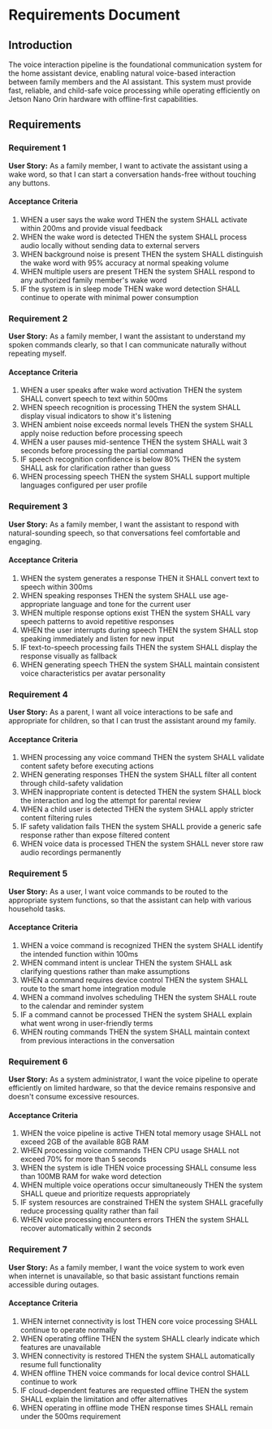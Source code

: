 # Requirements Document

## Introduction

The voice interaction pipeline is the foundational communication system for the home assistant device, enabling natural voice-based interaction between family members and the AI assistant. This system must provide fast, reliable, and child-safe voice processing while operating efficiently on Jetson Nano Orin hardware with offline-first capabilities.

## Requirements

### Requirement 1

**User Story:** As a family member, I want to activate the assistant using a wake word, so that I can start a conversation hands-free without touching any buttons.

#### Acceptance Criteria

1. WHEN a user says the wake word THEN the system SHALL activate within 200ms and provide visual feedback
2. WHEN the wake word is detected THEN the system SHALL process audio locally without sending data to external servers
3. WHEN background noise is present THEN the system SHALL distinguish the wake word with 95% accuracy at normal speaking volume
4. WHEN multiple users are present THEN the system SHALL respond to any authorized family member's wake word
5. IF the system is in sleep mode THEN wake word detection SHALL continue to operate with minimal power consumption

### Requirement 2

**User Story:** As a family member, I want the assistant to understand my spoken commands clearly, so that I can communicate naturally without repeating myself.

#### Acceptance Criteria

1. WHEN a user speaks after wake word activation THEN the system SHALL convert speech to text within 500ms
2. WHEN speech recognition is processing THEN the system SHALL display visual indicators to show it's listening
3. WHEN ambient noise exceeds normal levels THEN the system SHALL apply noise reduction before processing speech
4. WHEN a user pauses mid-sentence THEN the system SHALL wait 3 seconds before processing the partial command
5. IF speech recognition confidence is below 80% THEN the system SHALL ask for clarification rather than guess
6. WHEN processing speech THEN the system SHALL support multiple languages configured per user profile

### Requirement 3

**User Story:** As a family member, I want the assistant to respond with natural-sounding speech, so that conversations feel comfortable and engaging.

#### Acceptance Criteria

1. WHEN the system generates a response THEN it SHALL convert text to speech within 300ms
2. WHEN speaking responses THEN the system SHALL use age-appropriate language and tone for the current user
3. WHEN multiple response options exist THEN the system SHALL vary speech patterns to avoid repetitive responses
4. WHEN the user interrupts during speech THEN the system SHALL stop speaking immediately and listen for new input
5. IF text-to-speech processing fails THEN the system SHALL display the response visually as fallback
6. WHEN generating speech THEN the system SHALL maintain consistent voice characteristics per avatar personality

### Requirement 4

**User Story:** As a parent, I want all voice interactions to be safe and appropriate for children, so that I can trust the assistant around my family.

#### Acceptance Criteria

1. WHEN processing any voice command THEN the system SHALL validate content safety before executing actions
2. WHEN generating responses THEN the system SHALL filter all content through child-safety validation
3. WHEN inappropriate content is detected THEN the system SHALL block the interaction and log the attempt for parental review
4. WHEN a child user is detected THEN the system SHALL apply stricter content filtering rules
5. IF safety validation fails THEN the system SHALL provide a generic safe response rather than expose filtered content
6. WHEN voice data is processed THEN the system SHALL never store raw audio recordings permanently

### Requirement 5

**User Story:** As a user, I want voice commands to be routed to the appropriate system functions, so that the assistant can help with various household tasks.

#### Acceptance Criteria

1. WHEN a voice command is recognized THEN the system SHALL identify the intended function within 100ms
2. WHEN command intent is unclear THEN the system SHALL ask clarifying questions rather than make assumptions
3. WHEN a command requires device control THEN the system SHALL route to the smart home integration module
4. WHEN a command involves scheduling THEN the system SHALL route to the calendar and reminder system
5. IF a command cannot be processed THEN the system SHALL explain what went wrong in user-friendly terms
6. WHEN routing commands THEN the system SHALL maintain context from previous interactions in the conversation

### Requirement 6

**User Story:** As a system administrator, I want the voice pipeline to operate efficiently on limited hardware, so that the device remains responsive and doesn't consume excessive resources.

#### Acceptance Criteria

1. WHEN the voice pipeline is active THEN total memory usage SHALL not exceed 2GB of the available 8GB RAM
2. WHEN processing voice commands THEN CPU usage SHALL not exceed 70% for more than 5 seconds
3. WHEN the system is idle THEN voice processing SHALL consume less than 100MB RAM for wake word detection
4. WHEN multiple voice operations occur simultaneously THEN the system SHALL queue and prioritize requests appropriately
5. IF system resources are constrained THEN the system SHALL gracefully reduce processing quality rather than fail
6. WHEN voice processing encounters errors THEN the system SHALL recover automatically within 2 seconds

### Requirement 7

**User Story:** As a family member, I want the voice system to work even when internet is unavailable, so that basic assistant functions remain accessible during outages.

#### Acceptance Criteria

1. WHEN internet connectivity is lost THEN core voice processing SHALL continue to operate normally
2. WHEN operating offline THEN the system SHALL clearly indicate which features are unavailable
3. WHEN connectivity is restored THEN the system SHALL automatically resume full functionality
4. WHEN offline THEN voice commands for local device control SHALL continue to work
5. IF cloud-dependent features are requested offline THEN the system SHALL explain the limitation and offer alternatives
6. WHEN operating in offline mode THEN response times SHALL remain under the 500ms requirement